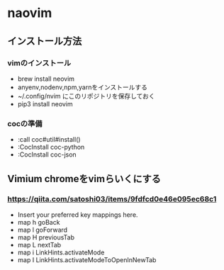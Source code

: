 # naovim

## インストール方法
### vimのインストール
- brew install neovim
- anyenv,nodenv,npm,yarnをインストールする
- ~/.config/nvim にこのリポジトリを保存しておく
- pip3 install neovim
### cocの準備
- :call coc#util#install()
- :CocInstall coc-python
- :CocInstall coc-json



## Vimium chromeをvimらいくにする
### https://qiita.com/satoshi03/items/9fdfcd0e46e095ec68c1
- Insert your preferred key mappings here.
- map h goBack
- map l goForward
- map H previousTab
- map L nextTab
- map i LinkHints.activateMode
- map I LinkHints.activateModeToOpenInNewTab


